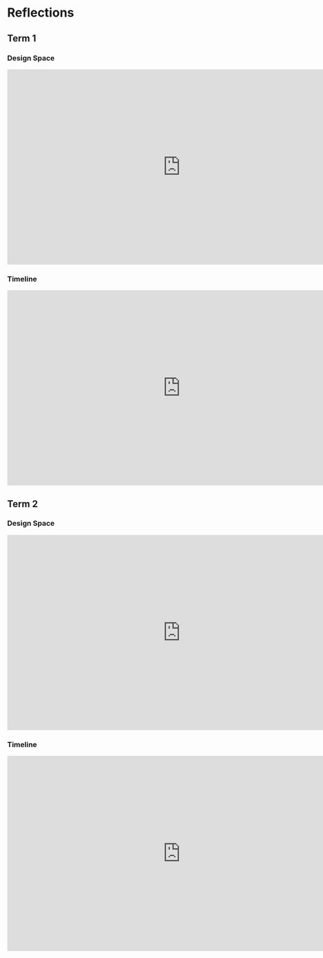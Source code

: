 # Reflections

## Term 1

### Design Space

<iframe style="border: 1px solid rgba(0, 0, 0, 0.1);" width="800" height="450" src="https://www.figma.com/embed?embed_host=share&url=https%3A%2F%2Fwww.figma.com%2Fproto%2FydnWnqLCmNtZZNdQcYsNQw%2FProject-Timeline-MDEF%3Fkind%3D%26node-id%3D302%253A5750%26starting-point-node-id%3D302%253A5750%26scaling%3Dscale-down-width" allowfullscreen></iframe>

### Timeline 

<iframe style="border: 1px solid rgba(0, 0, 0, 0.1);" width="800" height="450" src="https://www.figma.com/embed?embed_host=share&url=https%3A%2F%2Fwww.figma.com%2Fproto%2FydnWnqLCmNtZZNdQcYsNQw%2FProject-Timeline-MDEF%3Fnode-id%3D304%253A6144%26scaling%3Dcontain%26page-id%3D302%253A5747%26starting-point-node-id%3D304%253A6144" allowfullscreen></iframe>

## Term 2

### Design Space 

<iframe style="border: 1px solid rgba(0, 0, 0, 0.1);" width="800" height="450" src="https://www.figma.com/embed?embed_host=share&url=https%3A%2F%2Fwww.figma.com%2Fproto%2FydnWnqLCmNtZZNdQcYsNQw%2FProject-Timeline-MDEF%3Fnode-id%3D899%253A5904%26scaling%3Dscale-down-width%26page-id%3D302%253A5747%26starting-point-node-id%3D899%253A5904" allowfullscreen></iframe>

### Timeline 

<iframe style="border: 1px solid rgba(0, 0, 0, 0.1);" width="800" height="450" src="https://www.figma.com/embed?embed_host=share&url=https%3A%2F%2Fwww.figma.com%2Fproto%2FydnWnqLCmNtZZNdQcYsNQw%2FProject-Timeline-MDEF%3Fnode-id%3D899%253A6209%26scaling%3Dmin-zoom%26page-id%3D302%253A5747%26starting-point-node-id%3D899%253A6209%26show-proto-sidebar%3D1" allowfullscreen></iframe>